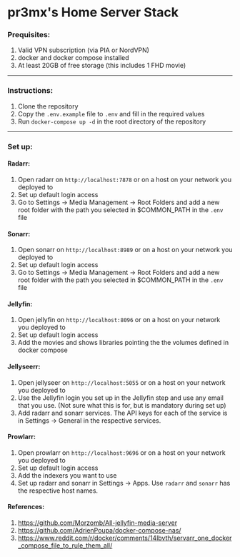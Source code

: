# pr3mx's Home Server Stack

### Prequisites:
1. Valid VPN subscription (via PIA or NordVPN)
2. docker and docker compose installed
3. At least 20GB of free storage (this includes 1 FHD movie)

---

### Instructions:
1. Clone the repository
2. Copy the `.env.example` file to `.env` and fill in the required values
2. Run `docker-compose up -d` in the root directory of the repository

---

### Set up:

#### Radarr:
1. Open radarr on `http://localhost:7878` or on a host on your network you deployed to
2. Set up default login access
3. Go to Settings -> Media Management -> Root Folders and add a new root folder with the path you selected in $COMMON_PATH in the `.env` file

#### Sonarr:
1. Open sonarr on `http://localhost:8989` or on a host on your network you deployed to
2. Set up default login access
3. Go to Settings -> Media Management -> Root Folders and add a new root folder with the path you selected in $COMMON_PATH in the `.env` file

#### Jellyfin:
1. Open jellyfin on `http://localhost:8096` or on a host on your network you deployed to
2. Set up default login access
3. Add the movies and shows libraries pointing the the volumes defined in docker compose

#### Jellyseerr:
1. Open jellyseer on `http://localhost:5055` or on a host on your network you deployed to
2. Use the Jellyfin login you set up in the Jellyfin step and use any email that you use. (Not sure what this is for, but is mandatory during set up)
3. Add radarr and sonarr services. The API keys for each of the service is in Settings -> General in the respective services.

#### Prowlarr:
1. Open prowlarr on `http://localhost:9696` or on a host on your network you deployed to
2. Set up default login access
3. Add the indexers you want to use
4. Set up radarr and sonarr in Settings -> Apps. Use `radarr` and `sonarr` has the respective host names.

#### References:
1. https://github.com/Morzomb/All-jellyfin-media-server
2. https://github.com/AdrienPoupa/docker-compose-nas/
3. https://www.reddit.com/r/docker/comments/14lbvth/servarr_one_docker_compose_file_to_rule_them_all/

